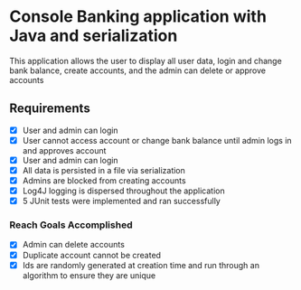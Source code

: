 # Console Banking application with Java and serialization

This application allows the user to display all user data, login and change bank balance, create accounts, and the admin can delete or approve accounts

## Requirements

- [x] User and admin can login
- [x] User cannot access account or change bank balance until admin logs in and approves account
- [x] User and admin can login
- [x] All data is persisted in a file via serialization
- [x] Admins are blocked from creating accounts
- [x] Log4J logging is dispersed throughout the application
- [x] 5 JUnit tests were implemented and ran successfully

### Reach Goals Accomplished

- [x] Admin can delete accounts
- [x] Duplicate account cannot be created
- [x] Ids are randomly generated at creation time and run through an algorithm to ensure they are unique
